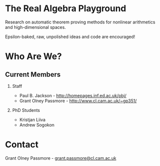 The Real Algebra Playground
===========================

Research on automatic theorem proving methods for 
nonlinear arithmetics and high-dimensional spaces.

Epsilon-baked, raw, unpolished ideas and code are 
encouraged! 


Who Are We?
===========

Current Members
---------------

1. Staff
   * Paul B. Jackson - http://homepages.inf.ed.ac.uk/pbj/
   * Grant Olney Passmore - http://www.cl.cam.ac.uk/~gp351/

2. PhD Students
   * Kristjan Liiva
   * Andrew Sogokon


Contact
=======

Grant Olney Passmore - grant.passmore@cl.cam.ac.uk
